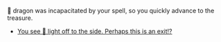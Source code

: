 🐉 dragon was incapacitated by your spell, so you quickly advance to the treasure.

- [You see 🔅 light off to the side. Perhaps this is an exit!?](1-1A.md)

